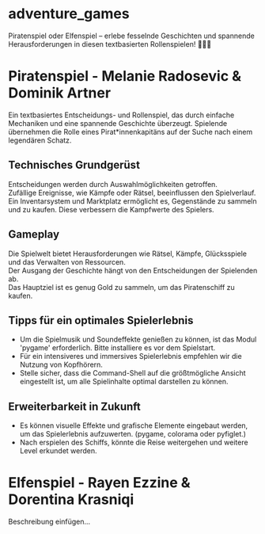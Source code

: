 # adventure_games
Piratenspiel oder Elfenspiel – erlebe fesselnde Geschichten und spannende Herausforderungen in diesen textbasierten Rollenspielen! 🏴‍☠️✨

# Piratenspiel - Melanie Radosevic & Dominik Artner

Ein textbasiertes Entscheidungs- und Rollenspiel, das durch einfache Mechaniken und eine spannende Geschichte überzeugt. 
Spielende übernehmen die Rolle eines Pirat*innenkapitäns auf der Suche nach einem legendären Schatz.

## Technisches Grundgerüst
Entscheidungen werden durch Auswahlmöglichkeiten getroffen.  
Zufällige Ereignisse, wie Kämpfe oder Rätsel, beeinflussen den Spielverlauf.  
Ein Inventarsystem und Marktplatz ermöglicht es, Gegenstände zu sammeln und zu kaufen. Diese verbessern die Kampfwerte des Spielers.

## Gameplay
Die Spielwelt bietet Herausforderungen wie Rätsel, Kämpfe, Glücksspiele und das Verwalten von Ressourcen.  
Der Ausgang der Geschichte hängt von den Entscheidungen der Spielenden ab.  
Das Hauptziel ist es genug Gold zu sammeln, um das Piratenschiff zu kaufen.

## Tipps für ein optimales Spielerlebnis
- Um die Spielmusik und Soundeffekte genießen zu können, ist das Modul 'pygame' erforderlich. Bitte installiere es vor dem Spielstart.  
- Für ein intensiveres und immersives Spielerlebnis empfehlen wir die Nutzung von Kopfhörern.  
- Stelle sicher, dass die Command-Shell auf die größtmögliche Ansicht eingestellt ist, um alle Spielinhalte optimal darstellen zu können.

## Erweiterbarkeit in Zukunft
- Es können visuelle Effekte und grafische Elemente eingebaut werden, um das Spielerlebnis aufzuwerten. (pygame, colorama oder pyfiglet.)  
- Nach erspielen des Schiffs, könnte die Reise weitergehen und weitere Level erkundet werden.


# Elfenspiel - Rayen Ezzine & Dorentina Krasniqi

Beschreibung einfügen...

